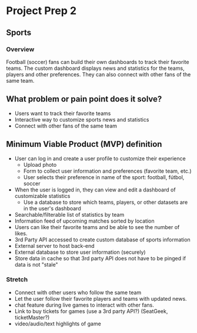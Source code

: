 # Project Prep 2

## Sports

### Overview

Football (soccer) fans can build their own dashboards to track their favorite teams. The custom dashboard displays news and statistics for the teams, players and other preferences. They can also connect with other fans of the same team.

## What problem or pain point does it solve?
<!-- Keep it high level without going into too much detail. (3-4 sentences is enough) -->
- Users want to track their favorite teams
- Interactive way to customize sports news and statistics
- Connect with other fans of the same team

## Minimum Viable Product (MVP) definition
<!-- What is the minimum required for you to present on your demo day? -->
- User can log in and create a user profile to customize their experience
  - Upload photo
  - Form to collect user information and preferences (favorite team, etc.)
  - User selects their preference in name of the sport: football, fútbol, soccer
- When the user is logged in, they can view and edit a dashboard of customizable statistics
  - Use a database to store which teams, players, or other datasets are in the user's dashboard
- Searchable/filterable list of statistics by team
- Information feed of upcoming matches sorted by location
- Users can like their favorite teams and be able to see the number of likes.
- 3rd Party API accessed to create custom database of sports information
- External server to host back-end
- External database to store user information (securely)
- Store data in cache so that 3rd party API does not have to be pinged if data is not "stale"

### Stretch

- Connect with other users who follow the same team
- Let the user follow their favorite players and teams with updated news.
- chat feature during live games to interact with other fans.
- Link to buy tickets for games (use a 3rd party API?) (SeatGeek, ticketMaster?)
- video/audio/text highlights of game
